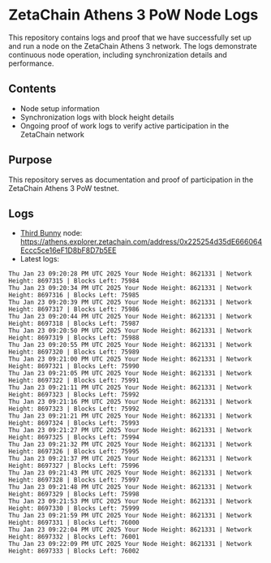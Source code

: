 # ZetaChain Athens 3 PoW Node Logs
This repository contains logs and proof that we have successfully set up and run a node on the ZetaChain Athens 3 network. The logs demonstrate continuous node operation, including synchronization details and performance.

## Contents
- Node setup information
- Synchronization logs with block height details
- Ongoing proof of work logs to verify active participation in the ZetaChain network

## Purpose
This repository serves as documentation and proof of participation in the ZetaChain Athens 3 PoW testnet.

## Logs

- [Third Bunny](https://thirdbunny.xyz/) node: https://athens.explorer.zetachain.com/address/0x225254d35dE666064Eccc5ce16eF1D8bF8D7b5EE
- Latest logs:
```
Thu Jan 23 09:20:28 PM UTC 2025 Your Node Height: 8621331 | Network Height: 8697315 | Blocks Left: 75984
Thu Jan 23 09:20:34 PM UTC 2025 Your Node Height: 8621331 | Network Height: 8697316 | Blocks Left: 75985
Thu Jan 23 09:20:39 PM UTC 2025 Your Node Height: 8621331 | Network Height: 8697317 | Blocks Left: 75986
Thu Jan 23 09:20:44 PM UTC 2025 Your Node Height: 8621331 | Network Height: 8697318 | Blocks Left: 75987
Thu Jan 23 09:20:50 PM UTC 2025 Your Node Height: 8621331 | Network Height: 8697319 | Blocks Left: 75988
Thu Jan 23 09:20:55 PM UTC 2025 Your Node Height: 8621331 | Network Height: 8697320 | Blocks Left: 75989
Thu Jan 23 09:21:00 PM UTC 2025 Your Node Height: 8621331 | Network Height: 8697321 | Blocks Left: 75990
Thu Jan 23 09:21:05 PM UTC 2025 Your Node Height: 8621331 | Network Height: 8697322 | Blocks Left: 75991
Thu Jan 23 09:21:11 PM UTC 2025 Your Node Height: 8621331 | Network Height: 8697323 | Blocks Left: 75992
Thu Jan 23 09:21:16 PM UTC 2025 Your Node Height: 8621331 | Network Height: 8697323 | Blocks Left: 75992
Thu Jan 23 09:21:21 PM UTC 2025 Your Node Height: 8621331 | Network Height: 8697324 | Blocks Left: 75993
Thu Jan 23 09:21:27 PM UTC 2025 Your Node Height: 8621331 | Network Height: 8697325 | Blocks Left: 75994
Thu Jan 23 09:21:32 PM UTC 2025 Your Node Height: 8621331 | Network Height: 8697326 | Blocks Left: 75995
Thu Jan 23 09:21:37 PM UTC 2025 Your Node Height: 8621331 | Network Height: 8697327 | Blocks Left: 75996
Thu Jan 23 09:21:43 PM UTC 2025 Your Node Height: 8621331 | Network Height: 8697328 | Blocks Left: 75997
Thu Jan 23 09:21:48 PM UTC 2025 Your Node Height: 8621331 | Network Height: 8697329 | Blocks Left: 75998
Thu Jan 23 09:21:53 PM UTC 2025 Your Node Height: 8621331 | Network Height: 8697330 | Blocks Left: 75999
Thu Jan 23 09:21:59 PM UTC 2025 Your Node Height: 8621331 | Network Height: 8697331 | Blocks Left: 76000
Thu Jan 23 09:22:04 PM UTC 2025 Your Node Height: 8621331 | Network Height: 8697332 | Blocks Left: 76001
Thu Jan 23 09:22:09 PM UTC 2025 Your Node Height: 8621331 | Network Height: 8697333 | Blocks Left: 76002
```
